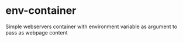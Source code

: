 # env-container
Simple webservers container with environment variable as argument to pass as webpage content

